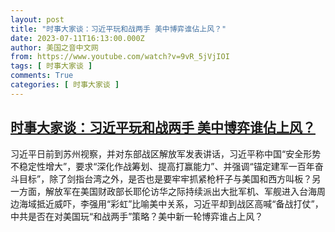 ```yaml
---
layout: post
title: "时事大家谈：习近平玩和战两手 美中博弈谁佔上风？"
date: 2023-07-11T16:13:00.000Z
author: 美国之音中文网
from: https://www.youtube.com/watch?v=9vR_5jVjIOI
tags: [ 时事大家谈 ]
comments: True
categories: [ 时事大家谈 ]
---
```

<!--1689091980000-->
[时事大家谈：习近平玩和战两手 美中博弈谁佔上风？](https://www.youtube.com/watch?v=9vR_5jVjIOI)
------

<div>
习近平日前到苏州视察，并对东部战区解放军发表讲话，习近平称中国“安全形势不稳定性增大”，要求“深化作战筹划、提高打赢能力”、并强调“锚定建军一百年奋斗目标”，除了剑指台湾之外，是否也是要牢牢抓紧枪杆子与美国和西方叫板？另一方面，解放军在美国财政部长耶伦访华之际持续派出大批军机、军舰进入台海周边海域抵近威吓，李强用“彩虹”比喻美中关系，习近平却到战区高喊“备战打仗”，中共是否在对美国玩“和战两手”策略？美中新一轮博弈谁占上风？
</div>
